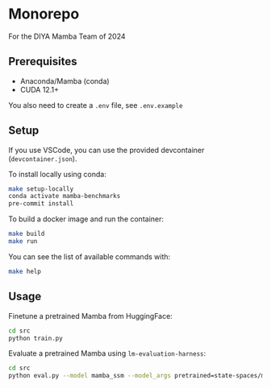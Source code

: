 # Monorepo

For the DIYA Mamba Team of 2024

## Prerequisites

- Anaconda/Mamba (conda)
- CUDA 12.1+

You also need to create a `.env` file, see `.env.example`  

## Setup

If you use VSCode, you can use the provided devcontainer (`devcontainer.json`).

To install locally using conda:

```bash
make setup-locally
conda activate mamba-benchmarks
pre-commit install
```

To build a docker image and run the container:

```bash
make build
make run
```

You can see the list of available commands with:

```bash
make help
```

## Usage

Finetune a pretrained Mamba from HuggingFace:

```bash
cd src
python train.py
```

Evaluate a pretrained Mamba using `lm-evaluation-harness`:

```bash
cd src
python eval.py --model mamba_ssm --model_args pretrained=state-spaces/mamba-130m --tasks hellaswag --device cuda --batch_size 32
```
